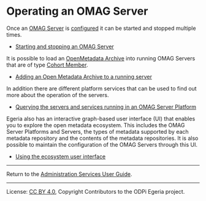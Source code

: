<!-- SPDX-License-Identifier: CC-BY-4.0 -->
<!-- Copyright Contributors to the ODPi Egeria project. -->

# Operating an OMAG Server

Once an [OMAG Server](../concepts/omag-server.md) is [configured](configuring-an-omag-server.md)
it can be started and stopped multiple times.

* [Starting and stopping an OMAG Server](starting-and-stopping-omag-server.md)

It is possible to load an [OpenMetadata Archive](../../../../open-metadata-resources/open-metadata-archives)
into running OMAG Servers that are of type [Cohort Member](../concepts/cohort-member.md).

* [Adding an Open Metadata Archive to a running server](adding-archive-to-running-server.md)

In addition there are different platform services that
can be used to find out more about the operation of the servers.

* [Querying the servers and services running in an OMAG Server Platform](../../../platform-services)

Egeria also has an interactive graph-based user interface (UI) that enables you to explore the
open metadata ecosystem.  This includes the OMAG Server Platforms and Servers, the types of metadata
supported by each metadata repository and the contents of the metadata repositories.
It is also possible to maintain the configuration of the OMAG Servers through this UI.

* [Using the ecosystem user interface](https://github.com/tcnt/egeria-react-ui)


----
Return to the [Administration Services User Guide](.).

----
License: [CC BY 4.0](https://creativecommons.org/licenses/by/4.0/),
Copyright Contributors to the ODPi Egeria project.